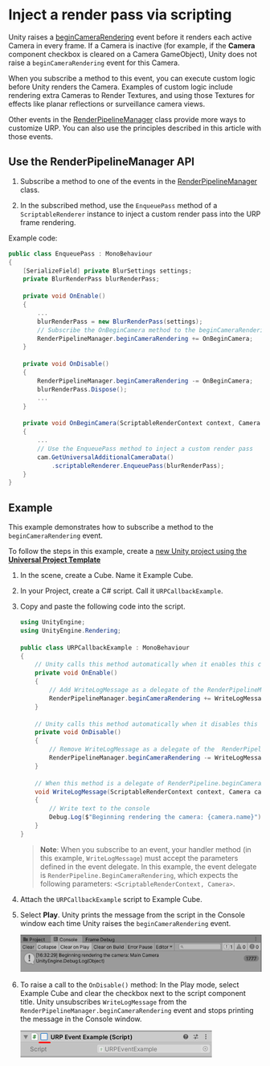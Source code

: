 # Inject a render pass via scripting

Unity raises a [beginCameraRendering](https://docs.unity3d.com/ScriptReference/Rendering.RenderPipelineManager-beginCameraRendering.html) event before it renders each active Camera in every frame. If a Camera is inactive (for example, if the **Camera** component checkbox is cleared on a Camera GameObject), Unity does not raise a `beginCameraRendering` event for this Camera.

When you subscribe a method to this event, you can execute custom logic before Unity renders the Camera. Examples of custom logic include rendering extra Cameras to Render Textures, and using those Textures for effects like planar reflections or surveillance camera views.

Other events in the [RenderPipelineManager](https://docs.unity3d.com/ScriptReference/Rendering.RenderPipelineManager.html) class provide more ways to customize URP. You can also use the principles described in this article with those events.

## Use the RenderPipelineManager API

1. Subscribe a method to one of the events in the [RenderPipelineManager](https://docs.unity3d.com/ScriptReference/Rendering.RenderPipelineManager.html) class.

2. In the subscribed method, use the `EnqueuePass` method of a `ScriptableRenderer` instance to inject a custom render pass into the URP frame rendering.

Example code:

```C#
public class EnqueuePass : MonoBehaviour
{
    [SerializeField] private BlurSettings settings;    
    private BlurRenderPass blurRenderPass;

    private void OnEnable()
    {
        ...
        blurRenderPass = new BlurRenderPass(settings);
        // Subscribe the OnBeginCamera method to the beginCameraRendering event.
        RenderPipelineManager.beginCameraRendering += OnBeginCamera;
    }

    private void OnDisable()
    {
        RenderPipelineManager.beginCameraRendering -= OnBeginCamera;
        blurRenderPass.Dispose();
        ...
    }

    private void OnBeginCamera(ScriptableRenderContext context, Camera cam)
    {
        ...
        // Use the EnqueuePass method to inject a custom render pass
        cam.GetUniversalAdditionalCameraData()
            .scriptableRenderer.EnqueuePass(blurRenderPass);
    }
}
```

## Example

This example demonstrates how to subscribe a method to the `beginCameraRendering` event.

To follow the steps in this example, create a [new Unity project using the **Universal Project Template**](../creating-a-new-project-with-urp.md)

1. In the scene, create a Cube. Name it Example Cube.
2. In your Project, create a C# script. Call it `URPCallbackExample`.
3. Copy and paste the following code into the script.
    ```C#
    using UnityEngine;
    using UnityEngine.Rendering;

    public class URPCallbackExample : MonoBehaviour
    {
        // Unity calls this method automatically when it enables this component
        private void OnEnable()
        {
            // Add WriteLogMessage as a delegate of the RenderPipelineManager.beginCameraRendering event
            RenderPipelineManager.beginCameraRendering += WriteLogMessage;
        }

        // Unity calls this method automatically when it disables this component
        private void OnDisable()
        {
            // Remove WriteLogMessage as a delegate of the  RenderPipelineManager.beginCameraRendering event
            RenderPipelineManager.beginCameraRendering -= WriteLogMessage;
        }

        // When this method is a delegate of RenderPipeline.beginCameraRendering event, Unity calls this method every time it raises the beginCameraRendering event
        void WriteLogMessage(ScriptableRenderContext context, Camera camera)
        {
            // Write text to the console
            Debug.Log($"Beginning rendering the camera: {camera.name}");
        }
    }
    ```
    > **Note**: When you subscribe to an event, your handler method (in this example, `WriteLogMessage`) must accept the parameters defined in the event delegate. In this example, the event delegate is `RenderPipeline.BeginCameraRendering`, which expects the following parameters: `<ScriptableRenderContext, Camera>`.

4. Attach the `URPCallbackExample` script to Example Cube.

5. Select **Play**. Unity prints the message from the script in the Console window each time Unity raises the `beginCameraRendering` event.

    ![Unity prints log message in console.](../Images/customizing-urp/log-message-in-console.png)

6. To raise a call to the `OnDisable()` method: In the Play mode, select Example Cube and clear the checkbox next to the script component title. Unity unsubscribes `WriteLogMessage` from the `RenderPipelineManager.beginCameraRendering` event and stops printing the message in the Console window.

    ![Deactivate the script component. Clear the checkbox next to the script component title.](../Images/customizing-urp/deactivate-script-component.png)

